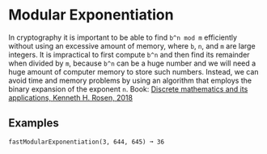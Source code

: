 # Modular Exponentiation
In cryptography it is important to be able to find `b^n mod m` efficiently without using an excessive amount of memory, where `b`, `n`, and `m` are large integers. It is impractical to first compute `b^n` and then find its remainder when divided by `m`, because `b^n` can be a huge number and we will need a huge amount of computer memory to store such numbers. Instead, we can avoid time and memory problems by using an algorithm that employs the binary expansion of the exponent `n`. Book: [Discrete mathematics and its applications, Kenneth H. Rosen, 2018](https://g.co/kgs/r2FtpH)


## Examples
`fastModularExponentiation(3, 644, 645) ➞ 36`

